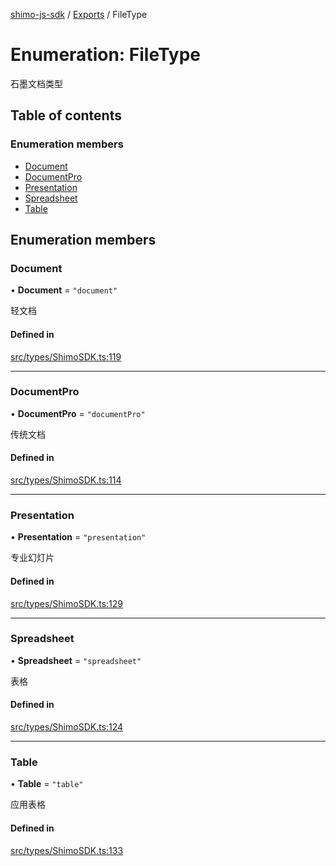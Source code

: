 [shimo-js-sdk](../README.md) / [Exports](../modules.md) / FileType

# Enumeration: FileType

石墨文档类型

## Table of contents

### Enumeration members

- [Document](FileType.md#document)
- [DocumentPro](FileType.md#documentpro)
- [Presentation](FileType.md#presentation)
- [Spreadsheet](FileType.md#spreadsheet)
- [Table](FileType.md#table)

## Enumeration members

### Document

• **Document** = `"document"`

轻文档

#### Defined in

[src/types/ShimoSDK.ts:119](https://github.com/shimohq/shimo-js-sdk/blob/7666570/src/types/ShimoSDK.ts#L119)

___

### DocumentPro

• **DocumentPro** = `"documentPro"`

传统文档

#### Defined in

[src/types/ShimoSDK.ts:114](https://github.com/shimohq/shimo-js-sdk/blob/7666570/src/types/ShimoSDK.ts#L114)

___

### Presentation

• **Presentation** = `"presentation"`

专业幻灯片

#### Defined in

[src/types/ShimoSDK.ts:129](https://github.com/shimohq/shimo-js-sdk/blob/7666570/src/types/ShimoSDK.ts#L129)

___

### Spreadsheet

• **Spreadsheet** = `"spreadsheet"`

表格

#### Defined in

[src/types/ShimoSDK.ts:124](https://github.com/shimohq/shimo-js-sdk/blob/7666570/src/types/ShimoSDK.ts#L124)

___

### Table

• **Table** = `"table"`

应用表格

#### Defined in

[src/types/ShimoSDK.ts:133](https://github.com/shimohq/shimo-js-sdk/blob/7666570/src/types/ShimoSDK.ts#L133)
